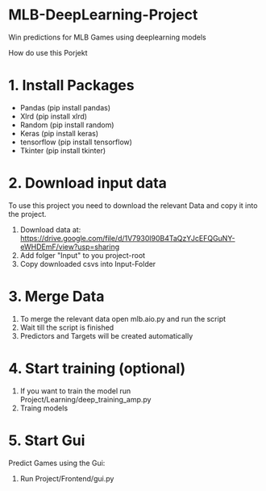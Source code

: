 # MLB-DeepLearning-Project
Win predictions for MLB Games using deeplearning models

How do use this Porjekt
# **1. Install Packages**
* Pandas (pip install pandas)
* Xlrd (pip install xlrd)
* Random (pip install random)
* Keras (pip install keras)
* tensorflow (pip install tensorflow)
* Tkinter (pip install tkinter)

# **2. Download input data**
To use this project you need to download the relevant Data and copy it into the project.
1. Download data at: https://drive.google.com/file/d/1V7930l90B4TaQzYJcEFQGuNY-eWHDEmF/view?usp=sharing
2. Add folger "Input" to you project-root
3. Copy downloaded csvs into Input-Folder

# **3. Merge Data**
1. To merge the relevant data open mlb.aio.py and run the script
2. Wait till the script is finished
3. Predictors and Targets will be created automatically

# **4. Start training (optional)**
1. If you want to train the model run Project/Learning/deep_training_amp.py
2. Traing models
 
# **5. Start Gui**
Predict Games using the Gui:
1. Run Project/Frontend/gui.py
